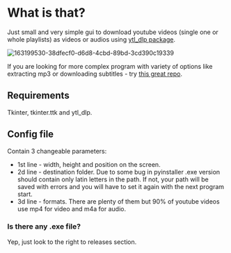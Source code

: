 # What is that?
Just small and very simple gui to download youtube videos (single one or whole playlists) as videos or audios using [ytl_dlp package](https://github.com/yt-dlp/yt-dlpp). 

![163199530-38dfecf0-d6d8-4cbd-89bd-3cd390c19339](https://user-images.githubusercontent.com/90620708/163203005-e25a1624-3bb8-4bf8-b470-b4034bd5f635.png)

If you are looking for more complex program with variety of options like extracting mp3 or downloading  subtitles - try [this great repo](https://github.com/oleksis/youtube-dl-gui).
## Requirements
Tkinter, tkinter.ttk and ytl_dlp.
## Config file
Contain 3 changeable  parameters:
- 1st line - width, height and position on the screen.
- 2d line - destination folder. Due to some bug in pyinstaller .exe version should contain only latin letters in the path. If not, your path will be saved with errors and you will have to set it again with the next program start.
- 3d line - formats. There are plenty of them but 90% of youtube videos use mp4 for video and m4a for audio. 
### Is there any .exe file?
Yep, just look to the right to releases section.

